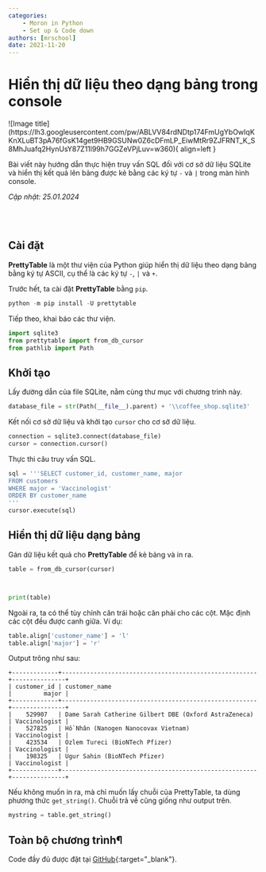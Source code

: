 ```yaml
---
categories:
    - Moron in Python
    - Set up & Code down
authors: [mrschool]
date: 2021-11-20
---
```


# Hiển thị dữ liệu theo dạng bảng trong console

<div class="result" markdown>
![Image title](https://lh3.googleusercontent.com/pw/ABLVV84rdNDtp174FmUgYbOwIqKKnXLuBT3pA76fGsK14get9HB9GSUNw0Z6cDFmLP_EiwMtRr9ZJFRNT_K_S8MhJuafq2HynUsY87Z11l99h7GGZeVPjLuv=w360){ align=left }

Bài viết này hướng dẫn thực hiện truy vấn SQL đối với cơ sở dữ liệu SQLite và hiển thị kết quả lên bảng được kẻ bằng các ký tự `-` và `|` trong màn hình console.
</div>

*Cập nhật: 25.01.2024*

<br>

<!-- more -->

<br>

## Cài đặt

**PrettyTable** là một thư viện của Python giúp hiển thị dữ liệu theo dạng bảng bằng ký tự ASCII, cụ thể là các ký tự `-`, `|` và `+`.

Trước hết, ta cài đặt **PrettyTable** bằng `pip`.

``` ps1
python -m pip install -U prettytable
```

Tiếp theo, khai báo các thư viện.

``` py linenums="1"
import sqlite3
from prettytable import from_db_cursor
from pathlib import Path
```

## Khởi tạo

Lấy đường dẫn của file SQLite, nằm cùng thư mục với chương trình này.

``` py linenums="7"
database_file = str(Path(__file__).parent) + '\\coffee_shop.sqlite3'
```

Kết nối cơ sở dữ liệu và khởi tạo `cursor` cho cơ sở dữ liệu.

``` py linenums="9"
connection = sqlite3.connect(database_file)
cursor = connection.cursor()
```

Thực thi câu truy vấn SQL.

``` py linenums="12"
sql = '''SELECT customer_id, customer_name, major
FROM customers
WHERE major = 'Vaccinologist'
ORDER BY customer_name
'''
cursor.execute(sql)
```

## Hiển thị dữ liệu dạng bảng

Gán dữ liệu kết quả cho **PrettyTable** để kẻ bảng và in ra.

``` py linenums="19"
table = from_db_cursor(cursor)



print(table)
```

Ngoài ra, ta có thể tùy chỉnh căn trái hoặc căn phải cho các cột. Mặc định các cột đều được canh giữa. Ví dụ:

``` py linenums="20"
table.align['customer_name'] = 'l'
table.align['major'] = 'r'
```

Output trông như sau:

``` pycon
+-------------+-------------------------------------------------------+---------------+
| customer_id | customer_name                                         |         major |
+-------------+-------------------------------------------------------+---------------+
|    529907   | Dame Sarah Catherine Gilbert DBE (Oxford AstraZeneca) | Vaccinologist |
|    527825   | Hồ Nhân (Nanogen Nanocovax Vietnam)                   | Vaccinologist |
|    423534   | Ozlem Tureci (BioNTech Pfizer)                        | Vaccinologist |
|    198325   | Ugur Sahin (BioNTech Pfizer)                          | Vaccinologist |
+-------------+-------------------------------------------------------+---------------+
```

Nếu không muốn in ra, mà chỉ muốn lấy chuỗi của PrettyTable, ta dùng phương thức `get_string()`. Chuỗi trả về cũng giống như output trên.

``` py
mystring = table.get_string()
```

## Toàn bộ chương trình¶

Code đầy đủ được đặt tại [GitHub](https://github.com/vtchitruong/PrettyTable/tree/main/connect_sqlite3){:target="_blank"}.
